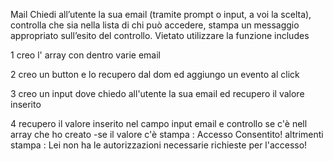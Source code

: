 Mail
Chiedi all’utente la sua email (tramite prompt o input, a voi la scelta),
controlla che sia nella lista di chi può accedere,
stampa un messaggio appropriato sull’esito del controllo.
Vietato utilizzare la funzione includes

1 creo l' array con dentro varie email

2 creo un button e lo recupero dal dom ed aggiungo un evento al click

3 creo un input dove chiedo all'utente la sua email ed recupero il valore inserito

4 recupero il valore inserito nel campo input email e controllo se c'è nell array che ho creato
-se il valore c'è stampa : Accesso Consentito!
altrimenti stampa : Lei non ha le autorizzazioni necessarie richieste per l'accesso!
